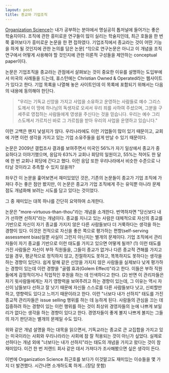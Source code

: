 ```yaml
---
layout: post
title: 종교와 기업조직
---
```




[Organization Science](http://pubsonline.informs.org/journal/orsc)는 내가 공부하는 분야에서 명실공히 톱저널에 들어가는 좋은 학술지이다. 조직에 관한 흥미로운 연구들이 많이 실리는 학술지인데, 최근 호들을 한 번 쭉 훑어보다가 흥미로운 논문을 한 편 접하였다. 기업조직에서 종교라는 것이 어떤 기능을 하게 될 것인지에 관한 논의를 담은 논문[ ^1]으로 연구논문은 아니고 이 개념을 조직 연구에서 어떻게 사용해야 할 것인지에 관한 이론적 구성들을 제안하는 conceptual paper이다. 

논문은 기업조직을 종교라는 관점에서 살펴보는 것이 중요한 이유를 설명하는 도입부에서 미국의 사례들을 드는데, 휴스턴에는 Christian Owned & Operated라는 웹사이트가 있다고 한다. 기업 목록을 나열해 놓은 사이트인데 이 목록에 포함되기 위해서는 다음의 내용에 동의해야 한단다.

>"우리는 기독교 신앙을 가지고 사업을 소유하고 운영하는 사람들로 예수 그리스도께서 이 땅에 하나님의 독생자로 오셔서 우리 죄를 사하여 주셨으며, 그분을 구세주로 영접하는 사람들에게 영생을 주신다는 것을 믿습니다. 우리는 예수 그리스도께서 가르치신 바로 그 가르침을 받아 우리의 사업을 운영하고 있습니다."

이런 고백은 왠지 낯설지가 않다. 우리나라에도 이런 기업들이 많이 있기 때문이고, 교회에 가면 이런 생각을 가지고 있는 기업 소유주들을 쉽게 만날 수 있기 때문이다. 

논문은 2009년 갤럽조사 결과를 보여주면서 미국인 56%가 자기 일상에서 종교가 중요하다고 이야기했으며, 응답자 63%가 교회나 회당의 일원이고, 55%는 적어도 한 달에 한 번 교회나 회당에 간다고 했다. 이런 응답 또한 우리나라에서 비슷한 수준으로 나타날 것이라고 추측할 수 있지 않을까? 

좌우간 이 논문을 훑어보면서 재미있었던 것은, 기존의 논문들이 종교가 기업 조직에 가져다 주는 좋은 점만 봤지만, 이 논문은 종교가 기업 조직에게 주는 유익뿐 아니라 문제점도 개념화해 보려는 시도를 담고 있다는 것이었다.

그 중 재미있는 대목 하나를 간단히 요약하여 소개한다. 

논문은 "more-virtuous-than-thou"라는 개념을 소개한다. 번역하자면 "당신보다 내가 선하면 선하지"라는 개념이다. 종교를 지니고 있는 사람은 대체적으로 자신의 종교를 기반으로 자신이 자기 종교를 가지지 않은 다른 사람들보다 더 거룩하다는 생각을 하는 경향이 있다. 이것은 전적으로 자신을 좋은 쪽으로 평가하는 편향(self-serving assessment bias)일뿐 사실이 그런지 아닌지는 별개의 문제이다. 기업 조직에서 관리자들이 자기 종교를 기반으로 이런 태도를 가지고 있으면 어떻게 될까? (1) 이런 태도를 가진 사람들은 자신이 부하 직원들을, 그들이 종교가 없거나 다른 종교적 견해를 가지고 있을 경우, 평균적으로 정직하지 않고, 친절하지도 못하고, 똑똑하지도 못하다는 생각을 하는 경향이 있단다. 쉽게 말해 같은 신앙을 가지지 않은 사람들을 실제보다 낮게 평가하는 경향이 있는데 이런 경향을 "골렘 효과(Golem Effect)"라고 한다. 이들은 부하 직원들에게 감정적이거나 직업적인 후원을 하는 데 인색하다고 한다. (2) 반면 이 관리자들은 자기 윗사람들에게는 자기 영향력을 보여주려고 하는 경향이 있는데, 그 이유는 역시 자신이 남들보다 선하고 잘 낫기 때문에 자신들 스스로를 다른 사람들보다 낫고, 신뢰할만하고, 영향력도 있다고 느끼기 때문이라고 한다. 이런 "너보다 내가 선하지" 태도를 가진 종교적 관리자들은 issue selling 행위를 하는 데 능하게 된다. 사람들의 관심을 끄는 데 집중하려 하는 경향이 있는 이런 행위를 하는 것이 최상위 경영자들의 눈에 나쁘게 보일 리가 없다는 생각을 하는 경향이 있다고 한다. 경영자들이 좋게 볼지 나쁘게 볼지는 그들의 자기 판단과는 별개의 문제일 수도 있다. 

위와 같은 개념 설명을 하는 대목을 읽으면서, 기독교라는 종교로 큰 교집합을 가지고 있는 미국이라는 사회와 우리나라라는 사회에 참 잘 적용되는 것이 아닌가 싶었다. 실제로 선하다는 개념 외에 "너보다는 내가 선하지"라는 태도의 개념을 가지고 왔다는 것이 참 재미있다. 이건 한 번 저랜드 회사 같은 데서 가져다가 조사해봤으면 싶은 생각이 든다. 

이번에 Organization Science 최근호를 보다가 이것말고도 재미있는 이슈들을 몇 가지 더 발견했다. 시간나면 소개하도록 하게...(장담 못함)


[^1]: Chan-Serafin, S., A. P. Brief, & J. M. George. 2013. How Does Religion Matter and Why? Religion and the Organizational Sciences. Organization Science 24:1585-1600
